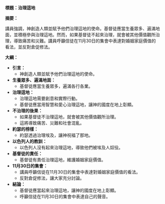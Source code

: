 **標題：治理這地**

**摘要：**

講員強調，神創造人類並賦予他們治理這地的使命。基督徒應當生養眾多、遍滿地面，並積極參與治理這地。然而，如果基督徒不起來治理，就會被其他價值觀所治理，導致痛苦和災難。講員呼籲信徒在11月30日的集會中表達對婚姻家庭價值的看法，並反對倉促修法。

**大綱：**

* **引言：**
    * 神創造人類並賦予他們治理這地的使命。
* **生養眾多、遍滿地面：**
    * 基督徒應當生養眾多，遍滿各行各業。
* **治理這地：**
    * 治理這地需要創意和實際行動。
    * 基督徒應當用智慧和愛心治理這地，讓神的國度在地上彰顯。
* **不治理的後果：**
    * 如果基督徒不治理這地，就會被其他價值觀所治理。
    * 這將導致痛苦、災難和社會混亂。
* **約瑟的榜樣：**
    * 約瑟透過治理埃及，讓神祝福了那地。
* **以色列人的教訓：**
    * 以色列人沒有起來治理這地，導致他們被埃及人奴役。
* **基督徒的責任：**
    * 基督徒有責任治理這地，維護婚姻家庭價值。
* **11月30日的集會：**
    * 講員呼籲信徒在11月30日的集會中表達對婚姻家庭價值的看法。
    * 反對倉促修法，讓大家充分討論。
* **結論：**
    * 基督徒應當起來治理這地，讓神的國度在地上彰顯。
    * 呼籲信徒在11月30日的集會中表達自己的聲音。